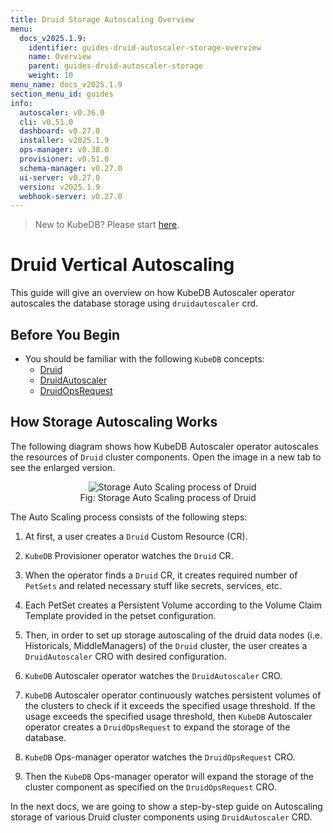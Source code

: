 ```yaml
---
title: Druid Storage Autoscaling Overview
menu:
  docs_v2025.1.9:
    identifier: guides-druid-autoscaler-storage-overview
    name: Overview
    parent: guides-druid-autoscaler-storage
    weight: 10
menu_name: docs_v2025.1.9
section_menu_id: guides
info:
  autoscaler: v0.36.0
  cli: v0.51.0
  dashboard: v0.27.0
  installer: v2025.1.9
  ops-manager: v0.38.0
  provisioner: v0.51.0
  schema-manager: v0.27.0
  ui-server: v0.27.0
  version: v2025.1.9
  webhook-server: v0.27.0
---
```


> New to KubeDB? Please start [here](/docs/v2025.1.9/README).

# Druid Vertical Autoscaling

This guide will give an overview on how KubeDB Autoscaler operator autoscales the database storage using `druidautoscaler` crd.

## Before You Begin

- You should be familiar with the following `KubeDB` concepts:
    - [Druid](/docs/v2025.1.9/guides/druid/concepts/druid)
    - [DruidAutoscaler](/docs/v2025.1.9/guides/druid/concepts/druidautoscaler)
    - [DruidOpsRequest](/docs/v2025.1.9/guides/druid/concepts/druidopsrequest)

## How Storage Autoscaling Works

The following diagram shows how KubeDB Autoscaler operator autoscales the resources of `Druid` cluster components. Open the image in a new tab to see the enlarged version.

<figure align="center">
  <img alt="Storage Auto Scaling process of Druid" src="/docs/v2025.1.9/guides/druid/autoscaler/storage/images/storage-autoscaling.png">
<figcaption align="center">Fig: Storage Auto Scaling process of Druid</figcaption>
</figure>

The Auto Scaling process consists of the following steps:

1. At first, a user creates a `Druid` Custom Resource (CR).

2. `KubeDB` Provisioner  operator watches the `Druid` CR.

3. When the operator finds a `Druid` CR, it creates required number of `PetSets` and related necessary stuff like secrets, services, etc.

4. Each PetSet creates a Persistent Volume according to the Volume Claim Template provided in the petset configuration. 

5. Then, in order to set up storage autoscaling of the druid data nodes (i.e. Historicals, MiddleManagers) of the `Druid` cluster, the user creates a `DruidAutoscaler` CRO with desired configuration.

6. `KubeDB` Autoscaler operator watches the `DruidAutoscaler` CRO.

7. `KubeDB` Autoscaler operator continuously watches persistent volumes of the clusters to check if it exceeds the specified usage threshold. If the usage exceeds the specified usage threshold, then `KubeDB` Autoscaler operator creates a `DruidOpsRequest` to expand the storage of the database.

8. `KubeDB` Ops-manager operator watches the `DruidOpsRequest` CRO. 

9. Then the `KubeDB` Ops-manager operator will expand the storage of the cluster component as specified on the `DruidOpsRequest` CRO.

In the next docs, we are going to show a step-by-step guide on Autoscaling storage of various Druid cluster components using `DruidAutoscaler` CRD.
